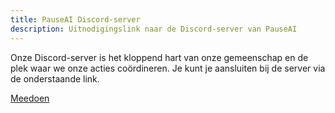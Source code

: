```yaml
---
title: PauseAI Discord-server
description: Uitnodigingslink naar de Discord-server van PauseAI
---
```


Onze Discord-server is het kloppend hart van onze gemeenschap en de plek waar we onze acties coördineren.
Je kunt je aansluiten bij de server via de onderstaande link.

[Meedoen](https://discord.gg/VhPHt5PRmK)
